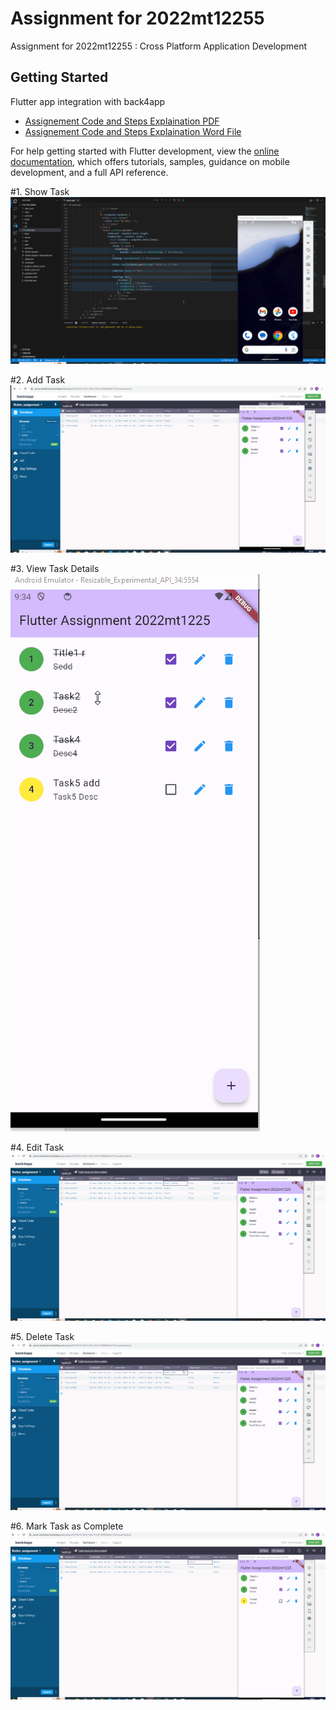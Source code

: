 # Assignment for 2022mt12255

Assignment for 2022mt12255 : Cross Platform Application Development

## Getting Started


Flutter app integration with back4app

- [Assignement Code and Steps Explaination PDF](https://github.com/jigarladhava/flutter_parse/blob/d6fabfddea99c4867674d7b694305f0e1aad7b87/docs/Assignment%202022mt12255.pdf)
- [Assignement Code and Steps Explaination Word File](https://github.com/jigarladhava/flutter_parse/blob/d6fabfddea99c4867674d7b694305f0e1aad7b87/docs/Assignment%202022mt12255.docx)

For help getting started with Flutter development, view the
[online documentation](https://docs.flutter.dev/), which offers tutorials,
samples, guidance on mobile development, and a full API reference.

#1.  Show Task
![](https://raw.githubusercontent.com/jigarladhava/flutter_parse/main/demogifs/1_showTask.gif)

#2.  Add Task
![](https://github.com/jigarladhava/flutter_parse/blob/main/demogifs/2_TaskAdd.gif?raw=true)

#3.  View Task Details
![](https://github.com/jigarladhava/flutter_parse/blob/main/demogifs/3_ViewTaskDetails.gif?raw=true)


#4.  Edit Task
![](https://github.com/jigarladhava/flutter_parse/blob/main/demogifs/4_TaskEdit.gif?raw=true)


#5.  Delete Task
![](https://github.com/jigarladhava/flutter_parse/blob/main/demogifs/5_DeleteTask.gif?raw=true)

#6.  Mark Task as Complete
![](https://github.com/jigarladhava/flutter_parse/blob/main/demogifs/6_MarkComplete.gif?raw=true)